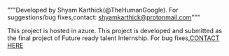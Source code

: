 """Developed by Shyam Karthick(@TheHumanGoogle).
   For suggestions/bug fixes,contact: shyamkarthick@protonmail.com"""

This project is hosted in azure. This project is developed and submitted as the final project of Future ready talent Internship.
For bug fixes,[CONTACT HERE](shyamkarthick@protonmail.com)

